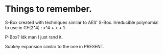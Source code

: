 # Things to remember.
S-Box created with techniques similar to AES' S-Box.
Irreducible polynomial to use in GF(2^4) : x^4 + x + 1.

P-Box? Idk man I just rand it.

Subkey expansion similar to the one in PRESENT.